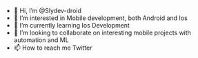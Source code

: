 - 👋 Hi, I’m @Slydev-droid
- 👀 I’m interested in Mobile development, both Android and Ios
- 🌱 I’m currently learning Ios Development
- 💞️ I’m looking to collaborate on interesting mobile projects with automation and ML
- 📫 How to reach me Twitter 

<!---
Slydev-droid/Slydev-droid is a ✨ special ✨ repository because its `README.md` (this file) appears on your GitHub profile.
You can click the Preview link to take a look at your changes.
--->
